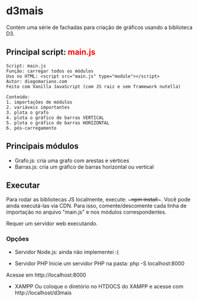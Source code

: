 # d3mais
Contém uma série de fachadas para criação de gráficos usando a biblioteca D3.

## Principal script: <b style="color:red">main.js</b>
  
	Script: main.js
	Função: carregar todos os módulos
	Uso no HTML: <script src="main.js" type="module"></script>
	Autor: diegomariano.com
	Feito com Vanilla JavaScript (com JS raiz e sem framework nutella)

	Conteúdo:
	1. importações de módulos 
	2. variáveis importantes
	3. plota o grafo
	4. plota o gráfico de barras VERTICAL
	5. plota o gráfico de barras HORIZONTAL
	6. pós-carregamento
 

## Principais módulos
- Grafo.js: cria uma grafo com arestas e vértices
- Barras.js: cria um gráfico de barras horizontal ou vertical

## Executar 
Para rodar as bibliotecas JS localmente, execute: ~~~npm install~~~.
Você pode ainda executá-las via CDN. Para isso, comente/descomente cada linha de importação no arquivo "main.js" e nos módulos correspondentes.

Requer um servidor web executando. 

### Opções
- Servidor Node.js: ainda não implementei :(

- Servidor PHP
Inicie um servidor PHP na pasta: 
php -S localhost:8000

Acesse em http://localhost:8000

- XAMPP
Ou coloque o diretório no HTDOCS do XAMPP e acesse com 
http://localhost/d3mais